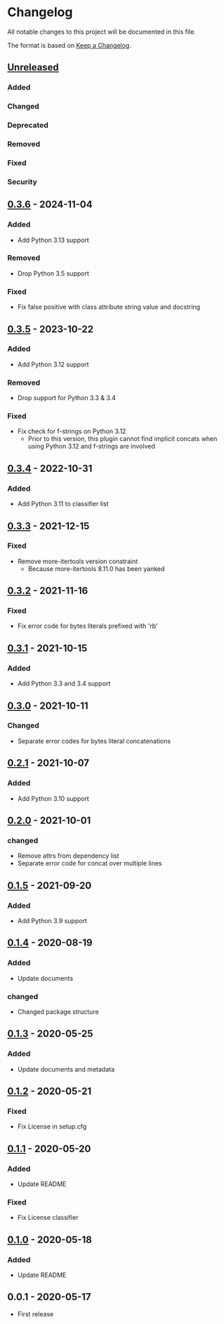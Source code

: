 # Changelog

All notable changes to this project will be documented in this file.

The format is based on [Keep a Changelog](https://keepachangelog.com/en/1.0.0/).


## [Unreleased]


### Added

### Changed

### Deprecated

### Removed

### Fixed

### Security


## [0.3.6] - 2024-11-04


### Added

- Add Python 3.13 support

### Removed

- Drop Python 3.5 support

### Fixed

- Fix false positive with class attribute string value and docstring



## [0.3.5] - 2023-10-22

### Added

- Add Python 3.12 support

### Removed

- Drop support for Python 3.3 & 3.4

### Fixed

- Fix check for f-strings on Python 3.12
  - Prior to this version, this plugin cannot find implicit concats
    when using Python 3.12 and f-strings are involved


## [0.3.4] - 2022-10-31

### Added

- Add Python 3.11 to classifier list


## [0.3.3] - 2021-12-15

### Fixed

- Remove more-itertools version constraint
  - Because more-itertools 8.11.0 has been yanked


## [0.3.2] - 2021-11-16

### Fixed

- Fix error code for bytes literals prefixed with 'rb'


## [0.3.1] - 2021-10-15

### Added

- Add Python 3.3 and 3.4 support


## [0.3.0] - 2021-10-11

### Changed

- Separate error codes for bytes literal concatenations


## [0.2.1] - 2021-10-07

### Added

- Add Python 3.10 support


## [0.2.0] - 2021-10-01

### changed

- Remove attrs from dependency list
- Separate error code for concat over multiple lines


## [0.1.5] - 2021-09-20

### Added

- Add Python 3.9 support


## [0.1.4] - 2020-08-19

### Added

- Update documents

### changed

- Changed package structure


## [0.1.3] - 2020-05-25

### Added

- Update documents and metadata

## [0.1.2] - 2020-05-21

### Fixed

- Fix License in setup.cfg


## [0.1.1] - 2020-05-20

### Added

- Update README

### Fixed

- Fix License classifier


## [0.1.0] - 2020-05-18

### Added

- Update README


## 0.0.1 - 2020-05-17

- First release


[unreleased]: https://github.com/10sr/flake8-no-implicit-concat/compare/v0.3.6...HEAD
[0.3.6]: https://github.com/10sr/flake8-no-implicit-concat/compare/v0.3.5...v0.3.6
[0.3.5]: https://github.com/10sr/flake8-no-implicit-concat/compare/v0.3.4...v0.3.5
[0.3.4]: https://github.com/10sr/flake8-no-implicit-concat/compare/v0.3.3...v0.3.4
[0.3.3]: https://github.com/10sr/flake8-no-implicit-concat/compare/v0.3.2...v0.3.3
[0.3.2]: https://github.com/10sr/flake8-no-implicit-concat/compare/v0.3.1...v0.3.2
[0.3.1]: https://github.com/10sr/flake8-no-implicit-concat/compare/v0.3.0...v0.3.1
[0.3.0]: https://github.com/10sr/flake8-no-implicit-concat/compare/v0.2.1...v0.3.0
[0.2.1]: https://github.com/10sr/flake8-no-implicit-concat/compare/v0.2.0...v0.2.1
[0.2.0]: https://github.com/10sr/flake8-no-implicit-concat/compare/v0.1.5...v0.2.0
[0.1.5]: https://github.com/10sr/flake8-no-implicit-concat/compare/v0.1.4...v0.1.5
[0.1.4]: https://github.com/10sr/flake8-no-implicit-concat/compare/v0.1.3...v0.1.4
[0.1.3]: https://github.com/10sr/flake8-no-implicit-concat/compare/v0.1.2...v0.1.3
[0.1.2]: https://github.com/10sr/flake8-no-implicit-concat/compare/v0.1.1...v0.1.2
[0.1.1]: https://github.com/10sr/flake8-no-implicit-concat/compare/v0.1.0...v0.1.1
[0.1.0]: https://github.com/10sr/flake8-no-implicit-concat/releases/tag/v0.1.0
